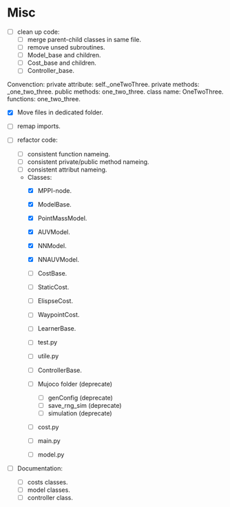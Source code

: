 # Misc

  - [ ] clean up code:
    - [ ] merge parent-child classes in same file.
    - [ ] remove unsed subroutines.
    - [ ] Model_base and children.
    - [ ] Cost_base and children.
    - [ ] Controller_base.

  Convenction:
    private attribute: self._oneTwoThree.
    private methods: _one_two_three.
    public methods: one_two_three.
    class name: OneTwoThree.
    functions: one_two_three.

  - [X] Move files in dedicated folder.
  - [ ] remap imports.

  - [ ] refactor code:
    - [ ] consistent function nameing.
    - [ ] consistent private/public method nameing.
    - [ ] consistent attribut nameing.

    - Classes:
        - [X] MPPI-node.
        - [X] ModelBase.
        - [X] PointMassModel.
        - [X] AUVModel.
        - [X] NNModel.
        - [X] NNAUVModel.

        - [ ] CostBase.
        - [ ] StaticCost.
        - [ ] ElispseCost.
        - [ ] WaypointCost.

        - [ ] LearnerBase.

        - [ ] test.py
        - [ ] utile.py

        - [ ] ControllerBase.

        - [ ] Mujoco folder (deprecate)
            - [ ] genConfig (deprecate)
            - [ ] save_rng_sim (deprecate)
            - [ ] simulation (deprecate)

        - [ ] cost.py
        - [ ] main.py
        - [ ] model.py

  - [ ] Documentation:
    - [ ] costs classes.
    - [ ] model classes.
    - [ ] controller class.